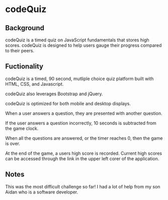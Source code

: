 # codeQuiz


## Background

codeQuiz is a timed quiz on JavaScript fundamentals that stores high scores. codeQuiz is designed to help users gauge their progress compared to their peers.


## Fuctionality

codeQuiz is a timed, 90 second, mutliple choice quiz platform built with HTML, CSS, and Javascript. 

codeQuiz also leverages Bootstrap and jQuery.

codeQuiz is optimized for both mobile and desktop displays.

When a user answers a question, they are presented with another question.

If the user answers a question incorrectly, 10 seconds is subtracted from the game clock.

When all the questions are answered, or the timer reaches 0, then the game is over.

At the end of the game, a users high score is recorded. Current high scores can be accessed through the link in the upper left corer of the application.

## Notes

This was the most difficult challenge so far! I had a lot of help from my son Aidan who is a software developer.